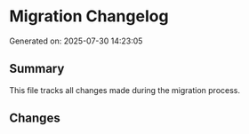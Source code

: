 # Migration Changelog

Generated on: 2025-07-30 14:23:05

## Summary
This file tracks all changes made during the migration process.

## Changes
